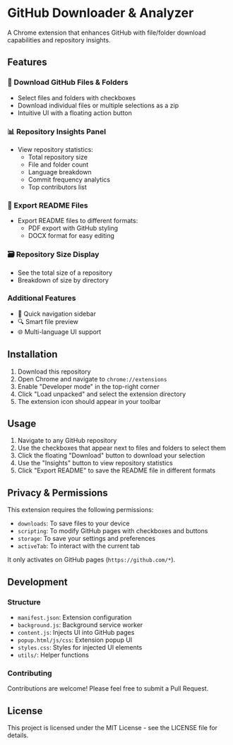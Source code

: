 
# GitHub Downloader & Analyzer

A Chrome extension that enhances GitHub with file/folder download capabilities and repository insights.

## Features

### 🔽 Download GitHub Files & Folders
- Select files and folders with checkboxes
- Download individual files or multiple selections as a zip
- Intuitive UI with a floating action button

### 📊 Repository Insights Panel
- View repository statistics:
  - Total repository size
  - File and folder count
  - Language breakdown
  - Commit frequency analytics
  - Top contributors list

### 📄 Export README Files
- Export README files to different formats:
  - PDF export with GitHub styling
  - DOCX format for easy editing

### 🗃 Repository Size Display
- See the total size of a repository
- Breakdown of size by directory

### Additional Features
- 🧭 Quick navigation sidebar
- 🔍 Smart file preview
- 🌐 Multi-language UI support

## Installation

1. Download this repository
2. Open Chrome and navigate to `chrome://extensions`
3. Enable "Developer mode" in the top-right corner
4. Click "Load unpacked" and select the extension directory
5. The extension icon should appear in your toolbar

## Usage

1. Navigate to any GitHub repository
2. Use the checkboxes that appear next to files and folders to select them
3. Click the floating "Download" button to download your selection
4. Use the "Insights" button to view repository statistics
5. Click "Export README" to save the README file in different formats

## Privacy & Permissions

This extension requires the following permissions:
- `downloads`: To save files to your device
- `scripting`: To modify GitHub pages with checkboxes and buttons
- `storage`: To save your settings and preferences
- `activeTab`: To interact with the current tab

It only activates on GitHub pages (`https://github.com/*`).

## Development

### Structure
- `manifest.json`: Extension configuration
- `background.js`: Background service worker
- `content.js`: Injects UI into GitHub pages
- `popup.html/js/css`: Extension popup UI
- `styles.css`: Styles for injected UI elements
- `utils/`: Helper functions

### Contributing
Contributions are welcome! Please feel free to submit a Pull Request.

## License
This project is licensed under the MIT License - see the LICENSE file for details.
